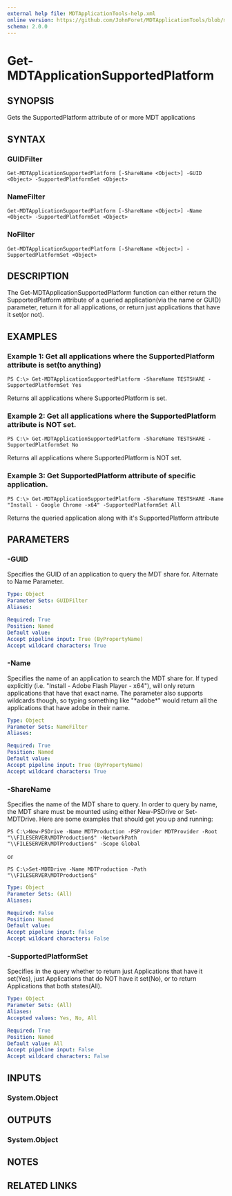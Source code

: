 ```yaml
---
external help file: MDTApplicationTools-help.xml
online version: https://github.com/JohnForet/MDTApplicationTools/blob/master/docs/Get-MDTApplicationSupportedPlatform.md
schema: 2.0.0
---
```


# Get-MDTApplicationSupportedPlatform
## SYNOPSIS
Gets the SupportedPlatform attribute of or more MDT applications

## SYNTAX

### GUIDFilter
```
Get-MDTApplicationSupportedPlatform [-ShareName <Object>] -GUID <Object> -SupportedPlatformSet <Object>
```

### NameFilter
```
Get-MDTApplicationSupportedPlatform [-ShareName <Object>] -Name <Object> -SupportedPlatformSet <Object>
```

### NoFilter
```
Get-MDTApplicationSupportedPlatform [-ShareName <Object>] -SupportedPlatformSet <Object>
```

## DESCRIPTION
The Get-MDTApplicationSupportedPlatform function can either return the SupportedPlatform attribute of a queried application(via the name or GUID) parameter, return it for all applications, or return just applications that have it set(or not).

## EXAMPLES

### Example 1: Get all applications where the SupportedPlatform attribute is set(to anything)
```
PS C:\> Get-MDTApplicationSupportedPlatform -ShareName TESTSHARE -SupportedPlatformSet Yes
```

Returns all applications where SupportedPlatform is set.
### Example 2: Get all applications where the SupportedPlatform attribute is NOT set.
```
PS C:\> Get-MDTApplicationSupportedPlatform -ShareName TESTSHARE -SupportedPlatformSet No
```

Returns all applications where SupportedPlatform is NOT set.
### Example 3: Get SupportedPlatform attribute of specific application.
```
PS C:\> Get-MDTApplicationSupportedPlatform -ShareName TESTSHARE -Name "Install - Google Chrome -x64" -SupportedPlatformSet All
```

Returns the queried application along with it's SupportedPlatform attribute

## PARAMETERS

### -GUID
Specifies the GUID of an application to query the MDT share for. Alternate to Name Parameter.

```yaml
Type: Object
Parameter Sets: GUIDFilter
Aliases:

Required: True
Position: Named
Default value:
Accept pipeline input: True (ByPropertyName)
Accept wildcard characters: True
```

### -Name
Specifies the name of an application to search the MDT share for. If typed explicitly (i.e. "Install - Adobe Flash Player - x64"), will only return applications that have that exact name. The parameter also supports wildcards though, so typing something like "\*adobe\*" would return all the applications that have adobe in their name.

```yaml
Type: Object
Parameter Sets: NameFilter
Aliases:

Required: True
Position: Named
Default value:
Accept pipeline input: True (ByPropertyName)
Accept wildcard characters: True
```

### -ShareName
Specifies the name of the MDT share to query. In order to query by name, the MDT share must be mounted using either New-PSDrive or Set-MDTDrive. Here are some examples that should get you up and running:

`PS C:\>New-PSDrive -Name MDTProduction -PSProvider MDTProvider -Root "\\FILESERVER\MDTProduction$" -NetworkPath "\\FILESERVER\MDTProduction$" -Scope Global`

or

`PS C:\>Set-MDTDrive -Name MDTProduction -Path "\\FILESERVER\MDTProduction$"`

```yaml
Type: Object
Parameter Sets: (All)
Aliases:

Required: False
Position: Named
Default value:
Accept pipeline input: False
Accept wildcard characters: False
```

### -SupportedPlatformSet
Specifies in the query whether to return just Applications that have it set(Yes), just Applications that do NOT have it set(No), or to return Applications that both states(All).

```yaml
Type: Object
Parameter Sets: (All)
Aliases:
Accepted values: Yes, No, All

Required: True
Position: Named
Default value: All
Accept pipeline input: False
Accept wildcard characters: False
```

## INPUTS

### System.Object


## OUTPUTS

### System.Object

## NOTES

## RELATED LINKS
